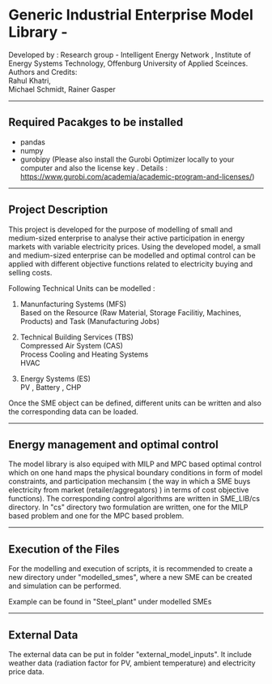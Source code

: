 # Generic Industrial Enterprise Model Library - 
Developed by : Research group - Intelligent Energy Network , Institute of Energy Systems Technology, Offenburg University of Applied Sceinces. 
\
Authors and Credits: 
\
Rahul Khatri,  
Michael Schmidt,
Rainer Gasper

---------------------------------------
Required Pacakges to be installed
---------------------------------------
- pandas 
- numpy 
- gurobipy (Please also install the Gurobi Optimizer locally to your computer 
  and also the license key . 
  Details : https://www.gurobi.com/academia/academic-program-and-licenses/)


--------------------------------
Project Description
--------------------------------
This project is developed for the purpose of modelling of small and medium-sized enterprise
to analyse their active participation in energy markets with variable electricity prices.
Using the developed model, a small and medium-sized enterprise can be modelled and optimal control can be applied
with different objective functions related to electricity buying and selling costs.

Following Technical Units can be modelled :
1. Manunfacturing Systems (MFS)\
    Based on the Resource (Raw Material, Storage Facilitiy, Machines, Products) and Task (Manufacturing Jobs)

2. Technical Building Services (TBS)\
    Compressed Air System (CAS) \
    Process Cooling and Heating Systems \
    HVAC 
    
3. Energy Systems (ES) \
   PV , Battery , CHP 
   
Once the SME object can be defined, different units can be written and also the corresponding data
can be loaded. 

-------------------------------------
Energy management and optimal control
-------------------------------------
The model library is also equiped with MILP and MPC based optimal control which on one hand maps
the physical boundary conditions in form of model constraints, and participation mechansim (
the way in which a SME buys electricity from market (retailer/aggregators) ) in terms of cost objective
functions). The corresponding control algorithms are written in SME_LIB/cs directory. In "cs" directory two formulation
are written, one for the MILP based problem and one for the MPC based problem.


----------------------------------------
Execution of the Files
----------------------------------------
For the modelling and execution of scripts, it is recommended to create a new directory under "modelled_smes", where 
a new SME can be created and simulation can be performed.

Example can be found in "Steel_plant" under modelled SMEs


----------------------------------------
External Data
----------------------------------------
The external data can be put in folder "external_model_inputs". 
It include weather data (radiation factor for PV, ambient temperature) and electricity price data.
